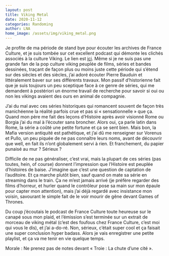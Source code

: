 ```yaml
---
layout: post
title: Viking Metal
date: 2020-11-12
categories: Randoming
author: LNA
home_image: /assets/img/viking_metal.png
---
```

Je profite de ma période de stand bye pour écouter les archives de France Culture, et je suis tombée sur cet excellent podcast qui démonte les clichés associés à la culture Viking. Le lien est <a href="https://www.franceculture.fr/emissions/concordance-des-temps/vikings-un-heritage-en-question">ici</a>. Même si je ne suis pas une grande fan de la pop culture viking peuplée de films, séries et bandes dessinées, traçant de façon plus ou moins juste cette période qui s’étend sur des siècles et des siècles, j’ai adoré écouter Pierre Bauduin et littéralement baver sur ses différents travaux. Mon passif d’historienne fait que je suis toujours un peu sceptique face à ce genre de séries, qui me demandent à postériori un énorme travail de recherche pour savoir si oui ou non les vikings avaient des ours en animal de compagnie. 

J’ai du mal avec ces séries historiques qui romancent souvent de façon très manichéenne la réalité parfois crue et pas si « sensationnelle » que ça. Quand mon père me fait des leçons d’Histoire après avoir visionné Rome ou Borgia j’ai du mal à l’écouter sans broncher. Alors oui, ça parle latin dans Rome, la série a coûté une petite fortune et ça se sent bien. Mais bon, la Mafia version antiquité est pathétique, et j’ai dû me renseigner sur Vorenus et Pullo, un peu piquée de ne pas connaître leurs noms, avant de découvrir que well, en fait ils n’ont globalement servi à rien. Et franchement, du papier punaisé au mur ? Sérieux ?

Difficile de ne pas généraliser, c’est vrai, mais la plupart de ces séries (pas toutes, hein, of course) donnent l’impression que l’Histoire est peuplée d’histoires de baise. J’imagine que c’est une question de captation de l’auditoire. Et ça marche plutôt bien, sauf quand on mate sa série en streaming dans le train. Ça ne m’est jamais arrivé (je préfère regarder des films d’horreur, et hurler quand le contrôleur pose sa main sur mon épaule pour capter mon attention), mais j’ai déjà regardé avec insistance mon voisin, savourant le simple fait de le voir mourir de gêne devant Games of Thrones.

Du coup j’écoutais le podcast de France Culture toute heureuse sur le canapé sous mon plaid, et l’émission s’est terminée sur un extrait de morceau de viking métal (c’est des foufous chez France Culture, c’est moi qui vous le dis), et j’ai a-do-ré. Non, sérieux, c’était super cool et ça faisait une super conclusion hyper badass. Alors je vais enregistrer une petite playlist, et ça va me tenir en vie quelque temps.

<p class="morale">Morale : Ne prenez pas de notes devant « Troie : La chute d’une cité ».</p>

